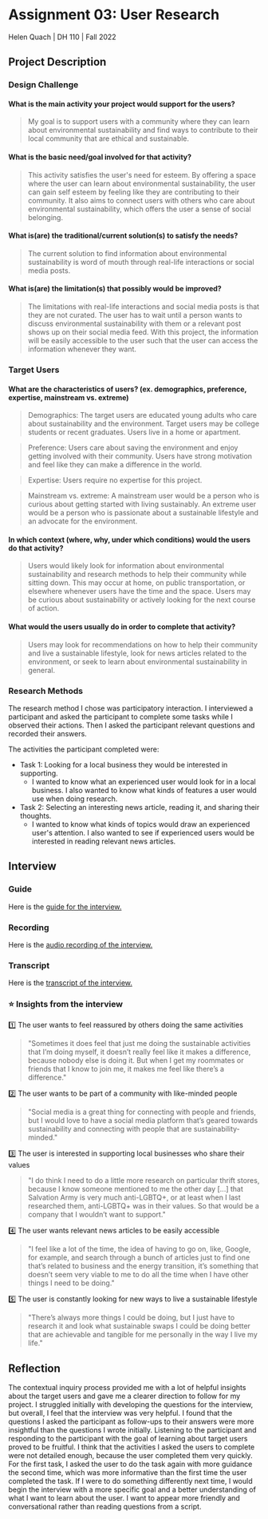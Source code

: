 # Assignment 03: User Research
Helen Quach | DH 110 | Fall 2022

## Project Description

### Design Challenge
#### What is the main activity your project would support for the users?
> My goal is to support users with a community where they can learn about environmental sustainability and find ways to contribute to their local community that are ethical and sustainable.


#### What is the basic need/goal involved for that activity?
> This activity satisfies the user's need for esteem. By offering a space where the user can learn about environmental sustainability, the user can gain self esteem by feeling like they are contributing to their community. It also aims to connect users with others who care about environmental sustainability, which offers the user a sense of social belonging.


#### What is(are) the traditional/current solution(s) to satisfy the needs?
> The current solution to find information about environmental sustainability is word of mouth through real-life interactions or social media posts. 


#### What is(are) the limitation(s) that possibly would be improved?
> The limitations with real-life interactions and social media posts is that they are not curated. The user has to wait until a person wants to discuss environmental sustainability with them or a relevant post shows up on their social media feed. With this project, the information will be easily accessible to the user such that the user can access the information whenever they want.



### Target Users
#### What are the characteristics of users? (ex. demographics, preference, expertise, mainstream vs. extreme) 
> Demographics: The target users are educated young adults who care about sustainability and the environment. Target users may be college students or recent graduates. Users live in a home or apartment.

> Preference: Users care about saving the environment and enjoy getting involved with their community. Users have strong motivation and feel like they can make a difference in the world.

> Expertise: Users require no expertise for this project.

> Mainstream vs. extreme: A mainstream user would be a person who is curious about getting started with living sustainably. An extreme user would be a person who is passionate about a sustainable lifestyle and an advocate for the environment.

#### In which context (where, why, under which conditions) would the users do that activity? 
> Users would likely look for information about environmental sustainability and research methods to help their community while sitting down. This may occur at home, on public transportation, or elsewhere whenever users have the time and the space. Users may be curious about sustainability or actively looking for the next course of action.


#### What would the users usually do in order to complete that activity?
> Users may look for recommendations on how to help their community and live a sustainable lifestyle, look for news articles related to the environment, or seek to learn about environmental sustainability in general.


### Research Methods
The research method I chose was participatory interaction. I interviewed a participant and asked the participant to complete some tasks while I observed their actions. Then I asked the participant relevant questions and recorded their answers.

The activities the participant completed were: 
* Task 1: Looking for a local business they would be interested in supporting.
  * I wanted to know what an experienced user would look for in a local business. I also wanted to know what kinds of features a user would use when doing research.
* Task 2: Selecting an interesting news article, reading it, and sharing their thoughts.
  * I wanted to know what kinds of topics would draw an experienced user's attention. I also wanted to see if experienced users would be interested in reading relevant news articles.

## Interview

### Guide
Here is the [guide for the interview.](https://docs.google.com/document/d/1AKnr2Gv-hZsZJX6SmTiYaiUJ-ilTxsogoW4t8e8-zAU/edit?usp=sharing)

### Recording
Here is the [audio recording of the interview.](https://drive.google.com/file/d/1zDJlFi332iWevk3SsxMDdmotoiZuOZZ7/view?usp=sharing)

### Transcript
Here is the [transcript of the interview.](https://docs.google.com/document/d/1i8AvR-cPNbV3KCKdb9p9-M1yvgfjV4y4UOaJ6_WthbI/edit?usp=sharing)

### ⭐️ Insights from the interview
1️⃣ The user wants to feel reassured by others doing the same activities 
> "Sometimes it does feel that just me doing the sustainable activities that I’m doing myself, it doesn’t really feel like it makes a difference, because nobody else is doing it. But when I get my roommates or friends that I know to join me, it makes me feel like there’s a difference."

2️⃣ The user wants to be part of a community with like-minded people
> "Social media is a great thing for connecting with people and friends, but I would love to have a social media platform that’s geared towards sustainability and connecting with people that are sustainability-minded."

3️⃣ The user is interested in supporting local businesses who share their values
> "I do think I need to do a little more research on particular thrift stores, because I know someone mentioned to me the other day \[...\] that Salvation Army is very much anti-LGBTQ+, or at least when I last researched them, anti-LGBTQ+ was in their values. So that would be a company that I wouldn’t want to support."

4️⃣ The user wants relevant news articles to be easily accessible
> "I feel like a lot of the time, the idea of having to go on, like, Google, for example, and search through a bunch of articles just to find one that’s related to business and the energy transition, it’s something that doesn’t seem very viable to me to do all the time when I have other things I need to be doing."

5️⃣ The user is constantly looking for new ways to live a sustainable lifestyle
> "There’s always more things I could be doing, but I just have to research it and look what sustainable swaps I could be doing better that are achievable and tangible for me personally in the way I live my life."

## Reflection

The contextual inquiry process provided me with a lot of helpful insights about the target users and gave me a clearer direction to follow for my project. I struggled initially with developing the questions for the interview, but overall, I feel that the interview was very helpful. I found that the questions I asked the participant as follow-ups to their answers were more insightful than the questions I wrote initially. Listening to the participant and responding to the participant with the goal of learning about target users proved to be fruitful. I think that the activities I asked the users to complete were not detailed enough, because the user completed them very quickly. For the first task, I asked the user to do the task again with more guidance the second time, which was more informative than the first time the user completed the task. If I were to do something differently next time, I would begin the interview with a more specific goal and a better understanding of what I want to learn about the user. I want to appear more friendly and conversational rather than reading questions from a script.
